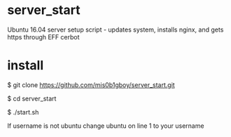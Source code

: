 # server_start

Ubuntu 16.04 server setup script - updates system, installs nginx, and gets https through EFF cerbot

# install
  $ git clone https://github.com/mis0b1gboy/server_start.git
  
  $ cd server_start
  
  $ ./start.sh

If username is not ubuntu 
change ubuntu on line 1 to your username
